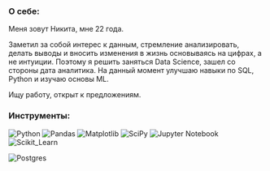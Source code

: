 ### О себе:
Меня зовут Никита, мне 22 года.  

Заметил за собой интерес к данным, стремление анализировать, делать выводы и вносить изменения в жизнь основываясь на цифрах, а не интуиции. Поэтому я решить заняться Data Science, зашел со стороны дата аналитика. На данный момент улучшаю навыки по SQL, Python и изучаю основы ML.  

Ищу работу, открыт к предложениям.


### Инструменты:  
![Python](https://img.shields.io/badge/python-3670A0?style=for-the-badge&logo=python&logoColor=ffdd54) ![Pandas](https://img.shields.io/badge/pandas-%23150458.svg?style=for-the-badge&logo=pandas&logoColor=white) ![Matplotlib](https://img.shields.io/badge/Matplotlib-%23ffffff.svg?style=for-the-badge&logo=Matplotlib&logoColor=black) ![SciPy](https://img.shields.io/badge/SciPy-%230C55A5.svg?style=for-the-badge&logo=scipy&logoColor=%white) ![Jupyter Notebook](https://img.shields.io/badge/jupyter-%23FA0F00.svg?style=for-the-badge&logo=jupyter&logoColor=white) ![Scikit_Learn](https://img.shields.io/badge/scikit_learn-F7931E?style=for-the-badge&logo=scikit-learn&logoColor=white)

![Postgres](https://img.shields.io/badge/postgres-%23316192.svg?style=for-the-badge&logo=postgresql&logoColor=white)
